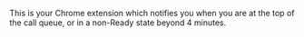 This is your Chrome extension which notifies you when you are at the top of the call queue, or in a non-Ready state beyond 4 minutes.